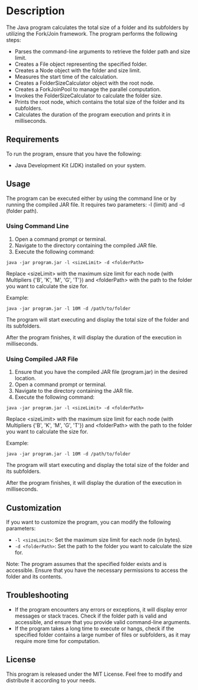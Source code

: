 <!DOCTYPE html>
<html>
<head>
 
</head>
<body>
  <h1>Description</h1>
  <p>The Java program calculates the total size of a folder and its subfolders by utilizing the Fork/Join framework. The program performs the following steps:</p>
  <ul>
    <li>Parses the command-line arguments to retrieve the folder path and size limit.</li>
    <li>Creates a File object representing the specified folder.</li>
    <li>Creates a Node object with the folder and size limit.</li>
    <li>Measures the start time of the calculation.</li>
    <li>Creates a FolderSizeCalculator object with the root node.</li>
    <li>Creates a ForkJoinPool to manage the parallel computation.</li>
    <li>Invokes the FolderSizeCalculator to calculate the folder size.</li>
    <li>Prints the root node, which contains the total size of the folder and its subfolders.</li>
    <li>Calculates the duration of the program execution and prints it in milliseconds.</li>
  </ul>

  <h2>Requirements</h2>
  <p>To run the program, ensure that you have the following:</p>
  <ul>
    <li>Java Development Kit (JDK) installed on your system.</li>
  </ul>

  <h2>Usage</h2>
  <p>The program can be executed either by using the command line or by running the compiled JAR file. It requires two parameters: -l (limit) and -d (folder path).</p>

  <h3>Using Command Line</h3>
  <ol>
    <li>Open a command prompt or terminal.</li>
    <li>Navigate to the directory containing the compiled JAR file.</li>
    <li>Execute the following command:</li>
  </ol>
  <code>java -jar program.jar -l &lt;sizeLimit&gt; -d &lt;folderPath&gt;</code>
  <p>Replace &lt;sizeLimit&gt; with the maximum size limit for each node (with Multipliers {'B', 'K', 'M', 'G', 'T'}) and &lt;folderPath&gt; with the path to the folder you want to calculate the size for.</p>
  <p>Example:</p>
  <code>java -jar program.jar -l 10M -d /path/to/folder</code>
  <p>The program will start executing and display the total size of the folder and its subfolders.</p>
  <p>After the program finishes, it will display the duration of the execution in milliseconds.</p>

  <h3>Using Compiled JAR File</h3>
  <ol>
    <li>Ensure that you have the compiled JAR file (program.jar) in the desired location.</li>
    <li>Open a command prompt or terminal.</li>
    <li>Navigate to the directory containing the JAR file.</li>
    <li>Execute the following command:</li>
  </ol>
  <code>java -jar program.jar -l &lt;sizeLimit&gt; -d &lt;folderPath&gt;</code>
  <p>Replace &lt;sizeLimit&gt; with the maximum size limit for each node (with Multipliers {'B', 'K', 'M', 'G', 'T'}) and &lt;folderPath&gt; with the path to the folder you want to calculate the size for.</p>
  <p>Example:</p>
  <code>java -jar program.jar -l 10M -d /path/to/folder</code>
  <p>The program will start executing and display the total size of the folder and its subfolders.</p>

  <p>After the program finishes, it will display the duration of the execution in milliseconds.</p>
  <h2>Customization</h2>
  <p>If you want to customize the program, you can modify the following parameters:</p>
  <ul>
    <li><code>-l &lt;sizeLimit&gt;</code>: Set the maximum size limit for each node (in bytes).</li>
    <li><code>-d &lt;folderPath&gt;</code>: Set the path to the folder you want to calculate the size for.</li>
  </ul>
  <p>Note: The program assumes that the specified folder exists and is accessible. Ensure that you have the necessary permissions to access the folder and its contents.</p>
  <h2>Troubleshooting</h2>
  <ul>
    <li>If the program encounters any errors or exceptions, it will display error messages or stack traces. Check if the folder path is valid and accessible, and ensure that you provide valid command-line arguments.</li>
    <li>If the program takes a long time to execute or hangs, check if the specified folder contains a large number of files or subfolders, as it may require more time for computation.</li>
  </ul>
  <h2>License</h2>
  <p>This program is released under the MIT License. Feel free to modify and distribute it according to your needs.</p>
</body>
</html>
